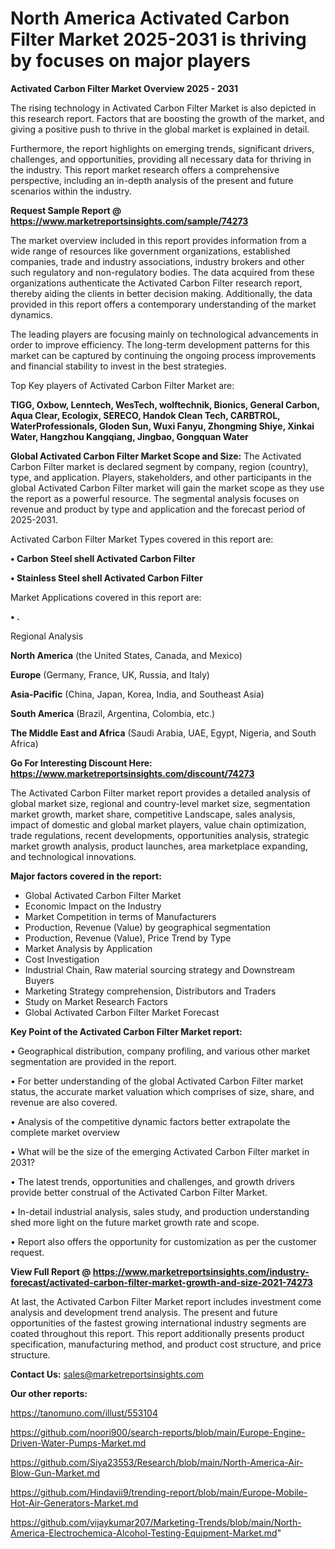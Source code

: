# North America Activated Carbon Filter Market 2025-2031 is thriving by focuses on major players

<Strong> Activated Carbon Filter Market Overview 2025 - 2031</strong>

The rising technology in Activated Carbon Filter Market is also depicted in this research report. Factors that are boosting the growth of the market, and giving a positive push to thrive in the global market is explained in detail.

Furthermore, the report highlights on emerging trends, significant drivers, challenges, and opportunities, providing all necessary data for thriving in the industry. This report market research offers a comprehensive perspective, including an in-depth analysis of the present and future scenarios within the industry.

<strong>Request Sample Report @ <a href=https://www.marketreportsinsights.com/sample/74273>https://www.marketreportsinsights.com/sample/74273</a></strong>

The market overview included in this report provides information from a wide range of resources like government organizations, established companies, trade and industry associations, industry brokers and other such regulatory and non-regulatory bodies. The data acquired from these organizations authenticate the Activated Carbon Filter research report, thereby aiding the clients in better decision making. Additionally, the data provided in this report offers a contemporary understanding of the market dynamics.

The leading players are focusing mainly on technological advancements in order to improve efficiency. The long-term development patterns for this market can be captured by continuing the ongoing process improvements and financial stability to invest in the best strategies.

Top Key players of Activated Carbon Filter Market are:

<strong>TIGG, Oxbow, Lenntech, WesTech, wolftechnik, Bionics, General Carbon, Aqua Clear, Ecologix, SERECO, Handok Clean Tech, CARBTROL, WaterProfessionals, Gloden Sun, Wuxi Fanyu, Zhongming Shiye, Xinkai Water, Hangzhou Kangqiang, Jingbao, Gongquan Water</strong>

<strong><b>Global Activated Carbon Filter Market Scope and Size:</b></strong>
The Activated Carbon Filter market is declared segment by company, region (country), type, and application. Players, stakeholders, and other participants in the global Activated Carbon Filter market will gain the market scope as they use the report as a powerful resource. The segmental analysis focuses on revenue and product by type and application and the forecast period of 2025-2031.

Activated Carbon Filter Market Types covered in this report are:

<strong>• Carbon Steel shell Activated Carbon Filter

• Stainless Steel shell Activated Carbon Filter</strong>

Market Applications covered in this report are:

<strong>• .</strong> 

Regional Analysis

<strong>North America</strong> (the United States, Canada, and Mexico)

<strong>Europe</strong> (Germany, France, UK, Russia, and Italy)

<strong>Asia-Pacific</strong> (China, Japan, Korea, India, and Southeast Asia)

<strong>South America</strong> (Brazil, Argentina, Colombia, etc.)

<strong>The Middle East and Africa</strong> (Saudi Arabia, UAE, Egypt, Nigeria, and South Africa)

<strong>Go For Interesting Discount Here: <a href=https://www.marketreportsinsights.com/discount/74273>https://www.marketreportsinsights.com/discount/74273</a></strong>

The Activated Carbon Filter market report provides a detailed analysis of global market size, regional and country-level market size, segmentation market growth, market share, competitive Landscape, sales analysis, impact of domestic and global market players, value chain optimization, trade regulations, recent developments, opportunities analysis, strategic market growth analysis, product launches, area marketplace expanding, and technological innovations.

<strong><b>Major factors covered in the report:</b></strong>
<ul>
  <li>Global Activated Carbon Filter Market </li>
  <li>Economic Impact on the Industry</li>
  <li>Market Competition in terms of Manufacturers</li>
  <li>Production, Revenue (Value) by geographical segmentation</li>
  <li>Production, Revenue (Value), Price Trend by Type</li>
  <li>Market Analysis by Application</li>
  <li>Cost Investigation</li>
  <li>Industrial Chain, Raw material sourcing strategy and Downstream Buyers</li>
  <li>Marketing Strategy comprehension, Distributors and Traders</li>
  <li>Study on Market Research Factors</li>
  <li>Global Activated Carbon Filter Market Forecast</li>
</ul>

<strong><b>Key Point of the Activated Carbon Filter Market report:</b></strong>

• Geographical distribution, company profiling, and various other market segmentation are provided in the report.

• For better understanding of the global Activated Carbon Filter market status, the accurate market valuation which comprises of size, share, and revenue are also covered.

• Analysis of the competitive dynamic factors better extrapolate the complete market overview

• What will be the size of the emerging Activated Carbon Filter market in 2031?

• The latest trends, opportunities and challenges, and growth drivers provide better construal of the Activated Carbon Filter Market.

• In-detail industrial analysis, sales study, and production understanding shed more light on the future market growth rate and scope.

• Report also offers the opportunity for customization as per the customer request.

<strong><b>View Full Report @ <a href=https://www.marketreportsinsights.com/industry-forecast/activated-carbon-filter-market-growth-and-size-2021-74273>https://www.marketreportsinsights.com/industry-forecast/activated-carbon-filter-market-growth-and-size-2021-74273</a></b></strong>


At last, the Activated Carbon Filter Market report includes investment come analysis and development trend analysis. The present and future opportunities of the fastest growing international industry segments are coated throughout this report. This report additionally presents product specification, manufacturing method, and product cost structure, and price structure.

<strong>Contact Us:</strong>
sales@marketreportsinsights.com

<strong>Our other reports:</strong>

<a href=https://tanomuno.com/illust/553104>https://tanomuno.com/illust/553104</a>

<a href=https://github.com/noori900/search-reports/blob/main/Europe-Engine-Driven-Water-Pumps-Market.md>https://github.com/noori900/search-reports/blob/main/Europe-Engine-Driven-Water-Pumps-Market.md</a>

<a href=https://github.com/Siya23553/Research/blob/main/North-America-Air-Blow-Gun-Market.md>https://github.com/Siya23553/Research/blob/main/North-America-Air-Blow-Gun-Market.md</a>

<a href=https://github.com/Hindavii9/trending-report/blob/main/Europe-Mobile-Hot-Air-Generators-Market.md>https://github.com/Hindavii9/trending-report/blob/main/Europe-Mobile-Hot-Air-Generators-Market.md</a>

<a href=https://github.com/vijaykumar207/Marketing-Trends/blob/main/North-America-Electrochemica-Alcohol-Testing-Equipment-Market.md>https://github.com/vijaykumar207/Marketing-Trends/blob/main/North-America-Electrochemica-Alcohol-Testing-Equipment-Market.md</a>"
